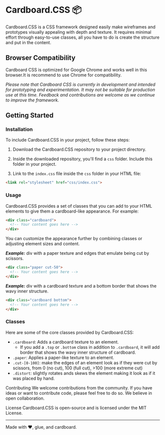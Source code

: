 # Cardboard.CSS 📦

Cardboard.CSS is a CSS framework designed easily make wireframes and prototypes visually appealing with depth and texture. It requires minimal effort through easy-to-use classes, all you have to do is create the structure and put in the content.

## Browser Compatibility

Cardboard CSS is optimized for Google Chrome and works well in this browser.It is recommend to use Chrome for compatibility.

*Please note that Cardboard CSS is currently in development and intended for prototyping and experimentation. It may not be suitable for production use at this time. Feedback and contributions are welcome as we continue to improve the framework.*

## Getting Started

### Installation

To include Cardboard.CSS in your project, follow these steps:

1. Download the Cardboard.CSS repository to your project directory.

2. Inside the downloaded repository, you'll find a `css` folder. Include this folder in your project.

3. Link to the `index.css` file inside the `css` folder in your HTML file:

```html
<link rel="stylesheet" href="css/index.css">
```

### Usage
Cardboard.CSS provides a set of classes that you can add to your HTML elements to give them a cardboard-like appearance. For example:
```html
<div class="cardboard">
  <!-- Your content goes here -->
</div>
```
You can customize the appearance further by combining classes or adjusting element sizes and content.

<b><i>Example:</i></b> div with a paper texture and edges that emulate being cut by scissors.
```html
<div class="paper cut-50">
  <!-- Your content goes here -->
</div>
```

<b><i>Example:</i></b> div with a cardboard texture and a bottom border that shows the wavy inner structure.
```html
<div class="cardboard bottom">
  <!-- Your content goes here -->
</div>
```



### Classes
Here are some of the core classes provided by Cardboard.CSS:

- `.cardboard`: Adds a cardboard texture to an element.
  - If you add a `.top` or `.bottom` class in addition to `.cardboard`, it will add border that shows the wavy inner structure of cardboard.
- `.paper`: Applies a paper-like texture to an element.
- `.cut-[0-100]`: make the edges of an element look as if they were cut by scissors, from 0 (no cut), 100 (full cut), >100 (more extreme cut)
- `.distort`: slightly rotates ands skews the element making it look as if it was placed by hand.

Contributing
We welcome contributions from the community. If you have ideas or want to contribute code, please feel free to do so. We believe in open collaboration.

License
Cardboard.CSS is open-source and is licensed under the MIT License.

---
Made with ❤️, glue, and cardboard.

